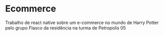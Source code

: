 # Ecommerce
Trabalho de react native sobre um 
e-commerce no mundo de Harry Potter pelo grupo 
Flasco da residência na turma de Petropolis 05

